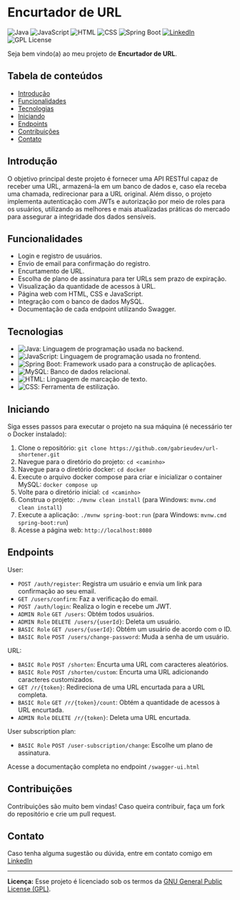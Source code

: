 # Encurtador de URL

![Java](https://img.shields.io/badge/Java-17-orange) ![JavaScript](https://img.shields.io/badge/JavaScript--yellow) ![HTML](https://img.shields.io/badge/HTML-5-blue) ![CSS](https://img.shields.io/badge/CSS-3-blue) ![Spring Boot](https://img.shields.io/badge/Spring%20Boot-3-green) [![LinkedIn](https://img.shields.io/badge/Connect%20on-LinkedIn-blue)](https://www.linkedin.com/in/gabrieudev) ![GPL License](https://img.shields.io/badge/License-GPL-blue)

Seja bem vindo(a) ao meu projeto de **Encurtador de URL**. 

## Tabela de conteúdos

- [Introdução](#introdução)
- [Funcionalidades](#funcionalidades)
- [Tecnologias](#tecnologias)
- [Iniciando](#iniciando)
- [Endpoints](#endpoints)
- [Contribuições](#contribuições)
- [Contato](#contato)

## Introdução

O objetivo principal deste projeto é fornecer uma API RESTful capaz de receber uma URL, armazená-la em um banco de dados e, caso ela receba uma chamada, redirecionar para a URL original. Além disso, o projeto implementa autenticação com JWTs e autorização por meio de roles para os usuários, utilizando as melhores e mais atualizadas práticas do mercado para assegurar a integridade dos dados sensíveis.

## Funcionalidades

- Login e registro de usuários.
- Envio de email para confirmação do registro.
- Encurtamento de URL.
- Escolha de plano de assinatura para ter URLs sem prazo de expiração.
- Visualização da quantidade de acessos à URL.
- Página web com HTML, CSS e JavaScript.
- Integração com o banco de dados MySQL.
- Documentação de cada endpoint utilizando Swagger.

## Tecnologias

- ![Java](https://img.shields.io/badge/Java-17-orange): Linguagem de programação usada no backend.
- ![JavaScript](https://img.shields.io/badge/JavaScript--yellow): Linguagem de programação usada no frontend.
- ![Spring Boot](https://img.shields.io/badge/Spring%20Boot-3-green): Framework usado para a construção de aplicações.
- ![MySQL](https://img.shields.io/badge/MySQL-Database-blue): Banco de dados relacional.
- ![HTML](https://img.shields.io/badge/HTML-5-blue): Linguagem de marcação de texto.
- ![CSS](https://img.shields.io/badge/CSS-3-blue): Ferramenta de estilização.

## Iniciando

Siga esses passos para executar o projeto na sua máquina (é necessário ter o Docker instalado):

1. Clone o repositório: `git clone https://github.com/gabrieudev/url-shortener.git`
2. Navegue para o diretório do projeto: `cd <caminho>`
3. Navegue para o diretório docker: `cd docker`
4. Execute o arquivo docker compose para criar e inicializar o container MySQL: `docker compose up`
5. Volte para o diretório inicial: `cd <caminho>`
6. Construa o projeto: `./mvnw clean install` (para Windows: `mvnw.cmd clean install`)
7. Execute a aplicação: `./mvnw spring-boot:run` (para Windows: `mvnw.cmd spring-boot:run`)
8. Acesse a página web: `http://localhost:8080`

## Endpoints

User:

- `POST /auth/register`: Registra um usuário e envia um link para confirmação ao seu email.
- `GET /users/confirm`: Faz a verificação do email.
- `POST /auth/login`: Realiza o login e recebe um JWT.
- `ADMIN Role` `GET /users`: Obtém todos usuários.
- `ADMIN Role` `DELETE /users/{userId}`: Deleta um usuário.
- `BASIC Role` `GET /users/{userId}`: Obtém um usuário de acordo com o ID.
- `BASIC Role` `POST /users/change-password`: Muda a senha de um usuário.

URL:

- `BASIC Role` `POST /shorten`: Encurta uma URL com caracteres aleatórios.
- `BASIC Role` `POST /shorten/custom`: Encurta uma URL adicionando caracteres customizados.
- `GET /r/{token}`: Redireciona de uma URL encurtada para a URL completa.
- `BASIC Role` `GET /r/{token}/count`: Obtém a quantidade de acessos à URL encurtada.
- `ADMIN Role` `DELETE /r/{token}`: Deleta uma URL encurtada.

User subscription plan:

- `BASIC Role` `POST /user-subscription/change`: Escolhe um plano de assinatura.

Acesse a documentação completa no endpoint `/swagger-ui.html`

## Contribuições

Contribuições são muito bem vindas! Caso queira contribuir, faça um fork do repositório e crie um pull request.

## Contato

Caso tenha alguma sugestão ou dúvida, entre em contato comigo em [LinkedIn](https://www.linkedin.com/in/gabrieudev)

---

**Licença:** Esse projeto é licenciado sob os termos da [GNU General Public License (GPL)](LICENSE).
